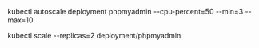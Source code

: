 

kubectl autoscale deployment phpmyadmin --cpu-percent=50 --min=3 --max=10


kubectl scale --replicas=2 deployment/phpmyadmin
